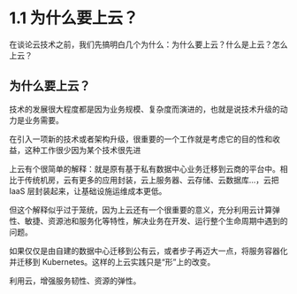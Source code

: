 # 1.1 为什么要上云？

在谈论云技术之前，我们先搞明白几个为什么：为什么要上云？什么是上云？怎么上云？

## 为什么要上云？

技术的发展很大程度都是因为业务规模、复杂度而演进的，也就是说技术升级的动力是业务需要。

在引入一项新的技术或者架构升级，很重要的一个工作就是考虑它的目的性和收益，这种工作很少因为某个技术很先进



上云有个很简单的解释：就是原有基于私有数据中心业务迁移到云商的平台中。相比于传统机房，云有更多的应用封装，云上服务器、云存储、云数据库...，云把 IaaS 层封装起来，让基础设施运维成本更低。


但这个解释似乎过于笼统，因为上云还有一个很重要的意义，充分利用云计算弹性、敏捷、资源池和服务化等特性，解决业务在开发、运行整个生命周期中遇到的问题。

如果仅仅是由自建的数据中心迁移到公有云，或者步子再迈大一点，将服务容器化并迁移到 Kubernetes。这样的上云实践只是“形”上的改变。


利用云，增强服务韧性、资源的弹性。